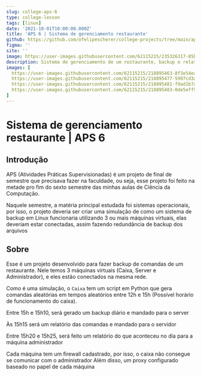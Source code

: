 ```yaml
---
slug: college-aps-6
type: college-lesson
tags: [linux]
date: '2021-10-01T10:00:00.000Z'
title: 'APS 6 | Sistema de gerenciamento restaurante'
github: https://github.com/ofelipescherer/college-projects/tree/main/aps/aps-06-sistemas-operacionais
figma: ''
site: ''
image: https://user-images.githubusercontent.com/62115215/235326317-85bfcceb-64c1-4206-8beb-01df92cce70e.png
description: Sistema de gerenciamento de um restaurante, backup e relatório de dia e mês.
images: [
  https://user-images.githubusercontent.com/62115215/218895463-8f3e54ea-268f-4c6b-90a5-f118070eb61e.png,
  https://user-images.githubusercontent.com/62115215/218895477-5997cd3a-5579-4df1-83ee-b09ad3ca738d.png,
  https://user-images.githubusercontent.com/62115215/218895481-f9ad1b7a-163f-4286-9bbd-1cc0f1594993.png,
  https://user-images.githubusercontent.com/62115215/218895483-0de5eff9-0f3a-4dce-809b-abc3351e112c.png
]
---
```


# Sistema de gerenciamento restaurante | APS 6

## Introdução

APS (Atividades Práticas Supervisionadas) é um projeto de final de semestre que precisava fazer na faculdade, ou seja, esse projeto foi feito na metade pro fim do sexto semestre das minhas aulas de Ciência da Computação.

Naquele semestre, a matéria principal estudada foi sistemas operacionais, por isso, o projeto deveria ser criar uma simulação de como um sistema de backup em Linux funcionaria utilizando 3 ou mais máquinas virtuais, elas deveriam estar conectadas, assim fazendo redundância de backup dos arquivos

## Sobre

Esse é um projeto desenvolvido para fazer backup de comandas de um restaurante. Nele temos 3 máquinas virtuais (Caixa, Server e Administrador), e eles estão conectados na mesma rede.

Como é uma simulação, o `Caixa` tem um script em Python que gera comandas aleatórias em tempos aleatórios entre 12h e 15h (Possível horário de funcionamento do caixa).

Entre 15h e 15h10, será gerado um backup diário e mandado para o server

Às 15h15 será um relatório das comandas e mandado para o servidor

Entre 15h20 e 15h25, será feito um relatório do que aconteceu no dia para a máquina administrador

Cada máquina tem um firewall cadastrado, por isso, o caixa não consegue se comunicar com o administrador
Além disso, um proxy configurado baseado no papel de cada máquina


